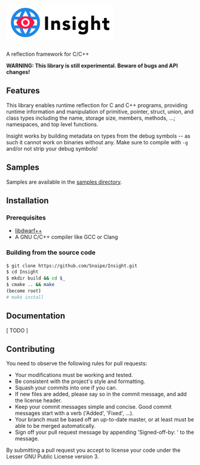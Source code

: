 # <img src="doc/insight-title.png" height="96" alt="Insight Logo" />

A reflection framework for C/C++

**WARNING: This library is still experimental. Beware of bugs and API changes!**

## Features

This library enables runtime reflection for C and C++ programs, providing
runtime information and manipulation of primitive, pointer, struct, union,
and class types including the name, storage size, members, methods, ...;
namespaces, and top level functions.

Insight works by building metadata on types from the debug symbols -- as such
it cannot work on binaries without any. Make sure to compile with `-g` and/or
not strip your debug symbols!

## Samples

Samples are available in the [samples directory][samples].

## Installation

### Prerequisites

* [libdwarf++][libdwarf++]
* A GNU C/C++ compiler like GCC or Clang

### Building from the source code

```bash
$ git clone https://github.com/Snaipe/Insight.git
$ cd Insight
$ mkdir build && cd $_
$ cmake .. && make
(become root)
# make install
```

## Documentation

[ TODO ]

## Contributing

You need to observe the following rules for pull requests:

* Your modifications must be working and tested.
* Be consistent with the project's style and formatting.
* Squash your commits into one if you can.
* If new files are added, please say so in the commit message, and add the license header.
* Keep your commit messages simple and concise. Good commit messages start with a verb ('Added', 'Fixed', ...).
* Your branch must be based off an up-to-date master, or at least must be able to be merged automatically.
* Sign off your pull request message by appending 'Signed-off-by: <name> <email>' to the message.

By submitting a pull request you accept to license your code under the Lesser GNU Public License version 3.

[libdwarf++]: https://github.com/Snaipe/libdwarfplusplus
[samples]: ./samples/
